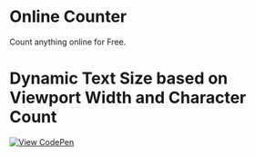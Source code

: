 # Online Counter

Count anything online for Free.

# Dynamic Text Size based on Viewport Width and Character Count

[![View CodePen](https://img.shields.io/badge/View-CodePen-blue?style=flat-square&logo=codepen)](https://codepen.io/jsstrn/pen/mMMmZB)

